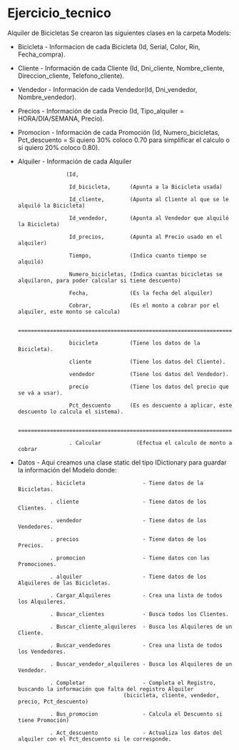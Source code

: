 # Ejercicio_tecnico
Alquiler de Bicicletas
Se crearon las siguientes clases en la carpeta Models:
 - Bicicleta  - Informacion de cada Bicicleta (Id, Serial, Color, Rin, Fecha_compra).
 - Cliente    - Información de cada Cliente (Id, Dni_cliente, Nombre_cliente, Direccion_cliente, Telefono_cliente).
 - Vendedor   - Información de cada Vendedor(Id, Dni_vendedor, Nombre_vendedor).
 - Precios    - Información de cada Precio (Id, Tipo_alquiler = HORA/DIA/SEMANA, Precio).
 - Promocion  - Información de cada Promoción (Id, Numero_bicicletas, Pct_descuento = Si quiero 30% coloco 0.70 para simplificar el                                                                                              calculo o si quiero 20% coloco 0.80).
 - Alquiler   - Información de cada Alquiler 
 
                      (Id,
		      
                       Id_bicicleta,      (Apunta a la Bicicleta usada)
		       
                       Id_cliente,        (Apunta al Cliente al que se le alquiló la Bicicleta)
		       
                       Id_vendedor,       (Apunta al Vendedor que alquiló la Bicicleta)
		       
                       Id_precios,        (Apunta al Precio usado en el alquiler)
		       
                       Tiempo,            (Indica cuanto tiempo se alquiló)
		       
                       Numero_bicicletas, (Indica cuantas bicicletas se alquilaron, para poder calcular si tiene descuento)
		       
                       Fecha,             (Es la fecha del alquiler)
		       
                       Cobrar,            (Es el monto a cobrar por el alquiler, este monto se calcula)
		       
                       ============================================================================
		       
                       bicicleta          (Tiene los datos de la Bicicleta).
																							
                       cliente            (Tiene los datos del Cliente).
																							
                       vendedor           (Tiene los datos del Vendedor).
																							
                       precio             (Tiene los datos del precio que se vá a usar).
																							
                       Pct_descuento      (Es es descuento a aplicar, este descuento lo calcula el sistema).
																							
                       ===============================================================================
		       
                       . Calcular           (Efectua el calculo de monto a cobrar
                       
 - Datos       - Aquí creamos una clase static del tipo IDictionary para guardar la información del Modelo donde:
 
                 . bicicleta                  - Tiene datos de la Bicicletas.
		 
                 . cliente                    - Tiene datos de los Clientes.
		 
                 . vendedor                   - Tiene datos de los Vendedores.
		 
                 . precios                    - Tiene datos de los Precios.
		 
                 . promocion                  - Tiene datos con las Promociones.
		 
                 . alquiler                   - Tiene datos de los Alquileres de las Bicicletas.
		 
                 . Cargar_Alquileres          - Crea una lista de todos los Alquileres.
		 
                 . Buscar_clientes            - Busca todos los Clientes.
		 
                 . Buscar_cliente_alquileres  - Busca los Alquileres de un Cliente.
		 
                 . Buscar_vendedores          - Crea una lista de todos los Vendedores.
		 
                 . Buscar_vendedor_alquileres - Busca los Alquileres de un Vendedor.
		 
                 . Completar                  - Completa el Registro, buscando la información que falta del registro Alquiler  
		                                (bicicleta, cliente, vendedor, precio, Pct_descuento)
		 
                 . Bus_promocion              - Calcula el Descuento si tiene Promoción)
		 
                 . Act_descuento              - Actualiza los datos del alquiler con el Pct_descuento si le corresponde.
		 
 
